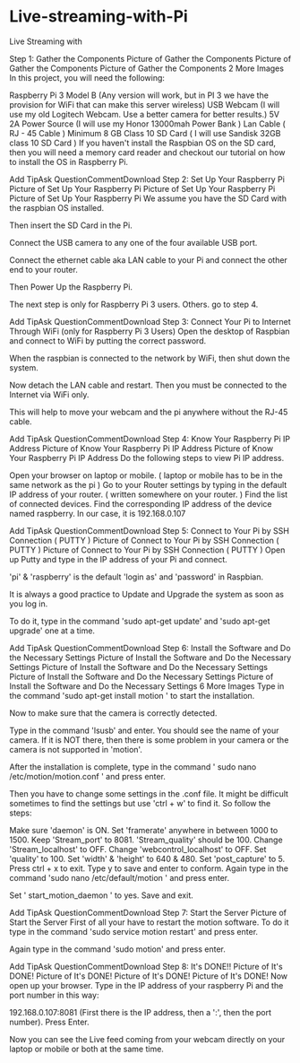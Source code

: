 # Live-streaming-with-Pi
Live Streaming with 


Step 1: Gather the Components
 Picture of Gather the Components
 Picture of Gather the Components
 Picture of Gather the Components 2 More Images
 In this project, you will need the following:

Raspberry Pi 3 Model B (Any version will work, but in PI 3 we have the provision for WiFi that can make this server wireless)
USB Webcam (I will use my old Logitech Webcam. Use a better camera for better results.)
5V 2A Power Source (I will use my Honor 13000mah Power Bank )
Lan Cable ( RJ - 45 Cable )
Minimum 8 GB Class 10 SD Card ( I will use Sandisk 32GB class 10 SD Card )
If you haven't install the Raspbian OS on the SD card, then you will need a memory card reader and checkout our tutorial on how to install the OS in Raspberry Pi.

Add TipAsk QuestionCommentDownload
Step 2: Set Up Your Raspberry Pi
 Picture of Set Up Your Raspberry Pi
 Picture of Set Up Your Raspberry Pi
 Picture of Set Up Your Raspberry Pi
 We assume you have the SD Card with the raspbian OS installed.

Then insert the SD Card in the Pi.

Connect the USB camera to any one of the four available USB port.

Connect the ethernet cable aka LAN cable to your Pi and connect the other end to your router.

Then Power Up the Raspberry Pi.

The next step is only for Raspberry Pi 3 users. Others. go to step 4.

Add TipAsk QuestionCommentDownload
Step 3: Connect Your Pi to Internet Through WiFi (only for Raspberry Pi 3 Users)
Open the desktop of Raspbian and connect to WiFi by putting the correct password.

When the raspbian is connected to the network by WiFi, then shut down the system.

Now detach the LAN cable and restart. Then you must be connected to the Internet via WiFi only.

This will help to move your webcam and the pi anywhere without the RJ-45 cable.

Add TipAsk QuestionCommentDownload
Step 4: Know Your Raspberry Pi IP Address
 Picture of Know Your Raspberry Pi IP Address
 Picture of Know Your Raspberry Pi IP Address
 Do the following steps to view Pi IP address.

Open your browser on laptop or mobile. ( laptop or mobile has to be in the same network as the pi )
Go to your Router settings by typing in the default IP address of your router. ( written somewhere on your router. )
Find the list of connected devices.
Find the corresponding IP address of the device named raspberry.
In our case, it is 192.168.0.107

Add TipAsk QuestionCommentDownload
Step 5: Connect to Your Pi by SSH Connection ( PUTTY )
 Picture of Connect to Your Pi by SSH Connection ( PUTTY )
 Picture of Connect to Your Pi by SSH Connection ( PUTTY )
 Open up Putty and type in the IP address of your Pi and connect.

'pi' & 'raspberry' is the default 'login as' and 'password' in Raspbian.

It is always a good practice to Update and Upgrade the system as soon as you log in.

To do it, type in the command 'sudo apt-get update' and 'sudo apt-get upgrade' one at a time.

Add TipAsk QuestionCommentDownload
Step 6: Install the Software and Do the Necessary Settings
 Picture of Install the Software and Do the Necessary Settings
 Picture of Install the Software and Do the Necessary Settings
 Picture of Install the Software and Do the Necessary Settings
 Picture of Install the Software and Do the Necessary Settings 6 More Images
 Type in the command 'sudo apt-get install motion ' to start the installation.

Now to make sure that the camera is correctly detected.

Type in the command 'lsusb' and enter. You should see the name of your camera. If it is NOT there, then there is some problem in your camera or the camera is not supported in 'motion'.

After the installation is complete, type in the command ' sudo nano /etc/motion/motion.conf ' and press enter.

Then you have to change some settings in the .conf file. It might be difficult sometimes to find the settings but use 'ctrl + w' to find it. So follow the steps:

Make sure 'daemon' is ON.
Set 'framerate' anywhere in between 1000 to 1500.
Keep 'Stream_port' to 8081.
'Stream_quality' should be 100.
Change 'Stream_localhost' to OFF.
Change 'webcontrol_localhost' to OFF.
Set 'quality' to 100.
Set 'width' & 'height' to 640 & 480.
Set 'post_capture' to 5.
Press ctrl + x to exit. Type y to save and enter to conform.
Again type in the command 'sudo nano /etc/default/motion ' and press enter.

Set ' start_motion_daemon ' to yes. Save and exit.

Add TipAsk QuestionCommentDownload
Step 7: Start the Server
 Picture of Start the Server
First of all your have to restart the motion software. To do it type in the command 'sudo service motion restart' and press enter.

Again type in the command 'sudo motion' and press enter.

Add TipAsk QuestionCommentDownload
Step 8: It's DONE!!
 Picture of It's DONE!
 Picture of It's DONE!
 Picture of It's DONE!
 Picture of It's DONE!
 Now open up your browser. Type in the IP address of your raspberry Pi and the port number in this way:

192.168.0.107:8081 (First there is the IP address, then a ':', then the port number). Press Enter.

Now you can see the Live feed coming from your webcam directly on your laptop or mobile or both at the same time.
